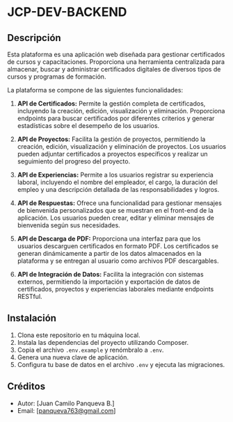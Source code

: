 # JCP-DEV-BACKEND

## Descripción

Esta plataforma es una aplicación web diseñada para gestionar certificados de cursos y capacitaciones. Proporciona una herramienta centralizada para almacenar, buscar y administrar certificados digitales de diversos tipos de cursos y programas de formación.

La plataforma se compone de las siguientes funcionalidades:

1. **API de Certificados:** Permite la gestión completa de certificados, incluyendo la creación, edición, visualización y eliminación. Proporciona endpoints para buscar certificados por diferentes criterios y generar estadísticas sobre el desempeño de los usuarios.

2. **API de Proyectos:** Facilita la gestión de proyectos, permitiendo la creación, edición, visualización y eliminación de proyectos. Los usuarios pueden adjuntar certificados a proyectos específicos y realizar un seguimiento del progreso del proyecto.

3. **API de Experiencias:** Permite a los usuarios registrar su experiencia laboral, incluyendo el nombre del empleador, el cargo, la duración del empleo y una descripción detallada de las responsabilidades y logros.

4. **API de Respuestas:** Ofrece una funcionalidad para gestionar mensajes de bienvenida personalizados que se muestran en el front-end de la aplicación. Los usuarios pueden crear, editar y eliminar mensajes de bienvenida según sus necesidades.

5. **API de Descarga de PDF:** Proporciona una interfaz para que los usuarios descarguen certificados en formato PDF. Los certificados se generan dinámicamente a partir de los datos almacenados en la plataforma y se entregan al usuario como archivos PDF descargables.

6. **API de Integración de Datos:** Facilita la integración con sistemas externos, permitiendo la importación y exportación de datos de certificados, proyectos y experiencias laborales mediante endpoints RESTful.

## Instalación

1. Clona este repositorio en tu máquina local.
2. Instala las dependencias del proyecto utilizando Composer.
3. Copia el archivo `.env.example` y renómbralo a `.env`.
4. Genera una nueva clave de aplicación.
5. Configura tu base de datos en el archivo `.env` y ejecuta las migraciones.

## Créditos

- Autor: [Juan Camilo Panqueva B.]
- Email: [panqueva763@gmail.com]
